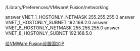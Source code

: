 /Library/Preferences/VMware\ Fusion/networking

answer VNET_1_HOSTONLY_NETMASK 255.255.255.0
answer VNET_1_HOSTONLY_SUBNET 192.168.2.0
answer VNET_8_HOSTONLY_NETMASK 255.255.255.0
answer VNET_8_HOSTONLY_SUBNET 192.168.5.0

[给VMWare Fusion设置固定IP](http://www.up4dev.com/2016/10/15/vmware-fusion-static-ip/)
